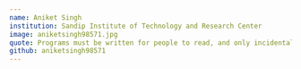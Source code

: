 ```yaml
---
name: Aniket Singh 
institution: Sandip Institute of Technology and Research Center 
image: aniketsingh98571.jpg 
quote: Programs must be written for people to read, and only incidentally for machines to execute.
github: aniketsingh98571
---
```

